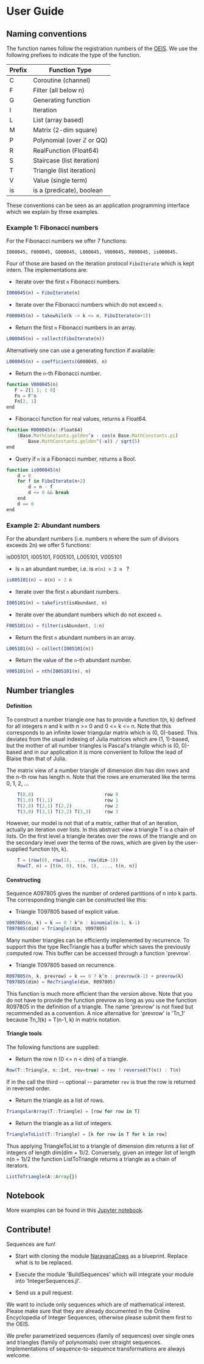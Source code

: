 # User Guide

## Naming conventions

The function names follow the registration numbers of the
[OEIS](https://oeis.org "Online Encyclopedia of Integer Sequences").
We use the following prefixes to indicate the type of the function.

Prefix | Function Type
------ | -------------
C  | Coroutine (channel)
F  | Filter (all below n)
G  | Generating function
I  | Iteration
L  | List (array based)
M  | Matrix (2-dim square)
P  | Polynomial (over ℤ or QQ)
R  | RealFunction (Float64)
S  | Staircase (list iteration)
T  | Triangle (list iteration)
V  | Value (single term)
is | is a (predicate), boolean

These conventions can be seen as an application programming interface
which we explain by three examples.

### Example 1: Fibonacci numbers

For the Fibonacci numbers we offer 7 functions:

    I000045, F000045, G000045, L000045, V000045, R000045, is000045.

Four of those are based on the iteration protocol `FiboIterate` which is kept intern.
The implementations are:

* Iterate over the first ``n`` Fibonacci numbers.
```javascript
I000045(n) = FiboIterate(n)
```

* Iterate over the Fibonacci numbers which do not exceed ``n``.
```javascript
F000045(n) = takewhile(k -> k <= n, FiboIterate(n+1))
```

* Return the first ``n`` Fibonacci numbers in an array.
```javascript
L000045(n) = collect(FiboIterate(n))
```
Alternatively one can use a generating function if available:
```javascript
L000045(n) = coefficients(G000045, n)
```

* Return the ``n``-th Fibonacci number.
```javascript
function V000045(n)
   F = ℤ[1 1; 1 0]
   Fn = F^n
   Fn[2, 1]
end
```

* Fibonacci function for real values, returns a Float64.
```javascript
function R000045(x::Float64)
    (Base.MathConstants.golden^x - cos(x Base.MathConstants.pi)
        Base.MathConstants.golden^(-x)) / sqrt(5)
end
```

* Query if ``n`` is a Fibonacci number, returns a Bool.
```javascript
function is000045(n)
    d = 0
    for f in FiboIterate(n+2)
        d = n - f
        d <= 0 && break
    end
    d == 0
end
```

### Example 2: Abundant numbers

For the abundant numbers (i.e. numbers n where the sum of divisors exceeds 2n) we offer 5 functions:

   is005101, I005101, F005101, L005101, V005101

* Is ``n`` an abundant number, i.e. is ``σ(n) > 2 n `` ?
```javascript
is005101(n) = σ(n) > 2 n
```

* Iterate over the first ``n`` abundant numbers.
```javascript
I005101(n) = takefirst(isAbundant, n)
```

* Iterate over the abundant numbers which do not exceed ``n``.
```javascript
F005101(n) = filter(isAbundant, 1:n)
```

* Return the first ``n`` abundant numbers in an array.
```javascript
L005101(n) = collect(I005101(n))
```

* Return the value of the ``n``-th abundant number.
```javascript
V005101(n) = nth(I005101(n), n)
```

## Number triangles

#### Definition

To construct a number triangle one has to provide a function
t(n, k) defined for all integers n and k with n >= 0 and 0 <= k <= n.
Note that this corresponds to an infinite lower triangular matrix which is (0, 0)-based.
This deviates from the usual indexing of Julia matrices which are (1, 1)-based,
but the mother of all number triangles is Pascal's triangle which is (0, 0)-based
and in our application it is more convenient to follow the lead of Blaise than
that of Julia.

The matrix view of a number triangle of dimension dim has dim rows and the n-th row has length n.
Note that the rows are enumerated like the terms 0, 1, 2, ...

```javascript
    T(0,0)                          row 0
    T(1,0) T(1,1)                   row 1
    T(2,0) T(2,1) T(2,2)            row 2
    T(3,0) T(3,1) T(3,2) T(3,3)     row 3
```

However, our model is not that of a matrix, rather that of an iteration,
actually an iteration over lists. In this abstract view a triangle T is a
chain of lists. On the first level a triangle iterates over the rows of the
triangle and on the secondary level over the terms of the rows, which are
given by the user-supplied function t(n, k).

```javascript
    T = (row(0), row(1), ..., row(dim-1))
    Row(T, n) = [t(n, 0), t(n, 1), ..., t(n, n)]
```

#### Constructing

Sequence A097805 gives the number of ordered partitions of n into k parts.
The corresponding triangle can be constructed like this:
* Triangle T097805 based of explicit value.
```javascript
V097805(n, k) = k == 0 ? k^n : binomial(n-1, k-1)
T097805(dim) = Triangle(dim, V097805)
```

Many number triangles can be efficiently implemented by recurrence.
To support this the type RecTriangle has a buffer which saves the
previously computed row. This buffer can be accessed through a function 'prevrow'.  

* Triangle T097805 based on recurrence.
```javascript
R097805(n, k, prevrow) = k == 0 ? k^n : prevrow(k-1) + prevrow(k)
T097805(dim) = RecTriangle(dim, R097805)
```

This function is much more efficient than the version above. Note that you do not have
to provide the function prevrow as long as you use the function R097805 in the definition
of a triangle. The name 'prevrow' is not fixed but recommended as a convention.
A nice alternative for 'prevrow' is 'Tn_1' because Tn_1(k) = T(n-1, k) in matrix notation.

#### Triangle tools

The following functions are supplied:

* Return the row n (0 <= n < dim) of a triangle.
```javascript
Row(T::Triangle, n::Int, rev=true) = rev ? reversed(T(n)) : T(n)
```
If in the call the third -- optional -- parameter `rev` is true the
row is returned in reversed order.

* Return the triangle as a list of rows.
```javascript
TriangularArray(T::Triangle) = [row for row in T]
```

* Return the triangle as a list of integers.
```javascript
TriangleToList(T::Triangle) = [k for row in T for k in row]
```

Thus applying TriangleToList to a triangle of dimension dim
returns a list of integers of length dim(dim + 1)/2. Conversely, given
an integer list of length n(n + 1)/2 the function ListToTriangle returns a
triangle as a chain of iterators.
```javascript
ListToTriangle(A::Array{})
```

## Notebook

More examples can be found in this [Jupyter notebook](https://github.com/OpenLibMathSeq/IntegerSequences.jl/blob/master/demos/SequencesIntro.ipynb).

## Contribute!

Sequences are fun!  

* Start with cloning the module [NarayanaCows](https://github.com/OpenLibMathSeq/IntegerSequences.jl/blob/master/src/NarayanaCows.jl)
as a blueprint. Replace what is to be replaced.

* Execute the module 'BuildSequences' which will integrate your module into 'IntegerSequences.jl'.

* Send us a pull request.

We want to include only sequences which are of mathematical interest.
Please make sure that they are already documented in the Online Encyclopedia of
Integer Sequences, otherwise please submit them first to the OEIS.

We prefer parametrized sequences (family of sequences) over single ones and
triangles (family of polynomials) over straight sequences. Implementations of
sequence-to-sequence transformations are always welcome.
